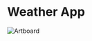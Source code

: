 # Weather App

![Artboard](https://user-images.githubusercontent.com/87839081/134024308-43a7217f-c20b-41ce-99bb-6b765e8ba6b7.png)
